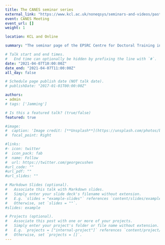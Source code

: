 ```yaml
---
title: The CANES seminar series
external_link: "https://www.kcl.ac.uk/noneqsys/seminars-and-videos/past-seminars-and-videos"
event: CANES Meeting
event_url: []
weight: 1

location: KCL and Online

summary: "The seminar page of the EPSRC Centre for Doctoral Training in Cross-Disciplinary Approaches to Non-Equilibrium Systems (CANES)."

# Talk start and end times.
#   End time can optionally be hidden by prefixing the line with `#`.
date: "2021-04-07T10:00:00Z"
date_end: "2021-04-07T11:00:00Z"
all_day: false

# Schedule page publish date (NOT talk date).
# publishDate: "2017-01-01T00:00:00Z"

authors:
- admin
# tags: ['Jamming']

# Is this a featured talk? (true/false)
featured: true

#image:
#  caption: 'Image credit: [**Unsplash**](https://unsplash.com/photos/bzdhc5b3Bxs)'
#  focal_point: Right

#links:
#- icon: twitter
#  icon_pack: fab
#  name: Follow
#  url: https://twitter.com/georgecushen
#url_code: ""
#url_pdf: ""
#url_slides: ""

# Markdown Slides (optional).
#   Associate this talk with Markdown slides.
#   Simply enter your slide deck's filename without extension.
#   E.g. `slides = "example-slides"` references `content/slides/example-slides.md`.
#   Otherwise, set `slides = ""`.
#slides: example

# Projects (optional).
#   Associate this post with one or more of your projects.
#   Simply enter your project's folder or file name without extension.
#   E.g. `projects = ["internal-project"]` references `content/project/deep-learning/index.md`.
#   Otherwise, set `projects = []`.
---
```

